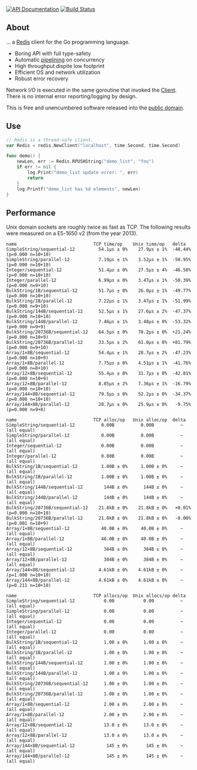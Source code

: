 [![API Documentation](https://godoc.org/github.com/pascaldekloe/redis?status.svg)](https://godoc.org/github.com/pascaldekloe/redis)
[![Build Status](https://circleci.com/gh/pascaldekloe/redis.svg?style=svg)](https://circleci.com/gh/pascaldekloe/redis)

## About

… a [Redis](https://redis.io/topics/introduction) client for the Go programming
language.

* Boring API with full type-safety
* Automatic [pipelining](https://redis.io/topics/pipelining) on concurrency
* High throughput dispite low footprint
* Efficient OS and network utilization
* Robust error recovery

Network I/O is executed in the same goroutine that invoked the 
[Client](https://godoc.org/github.com/pascaldekloe/redis#Client).
There is no internal error reporting/logging by design.

This is free and unencumbered software released into the
[public domain](https://creativecommons.org/publicdomain/zero/1.0).


## Use

```go
// Redis is a thread-safe client.
var Redis = redis.NewClient("localhost", time.Second, time.Second)

func demo() {
	newLen, err := Redis.RPUSHString("demo_list", "foo")
	if err != nil {
		log.Print("demo_list update error: ", err)
		return
	}
	log.Printf("demo_list has %d elements", newLen)
}
```


## Performance

Unix domain sockets are roughly twice as fast as TCP.
The following results were measured on a E5-1650 v2 (from the year 2013).

```
name                             TCP time/op    Unix time/op   delta
SimpleString/sequential-12         54.1µs ± 0%    27.9µs ± 1%  -48.44%  (p=0.000 n=10+10)
SimpleString/parallel-12           7.19µs ± 1%    3.52µs ± 1%  -50.95%  (p=0.000 n=10+10)
Integer/sequential-12              51.4µs ± 0%    27.5µs ± 4%  -46.58%  (p=0.000 n=10+10)
Integer/parallel-12                6.99µs ± 0%    3.47µs ± 1%  -50.39%  (p=0.000 n=9+10)
BulkString/1B/sequential-12        51.7µs ± 0%    26.0µs ± 1%  -49.77%  (p=0.000 n=10+10)
BulkString/1B/parallel-12          7.22µs ± 1%    3.47µs ± 1%  -51.99%  (p=0.000 n=9+10)
BulkString/144B/sequential-12      52.5µs ± 1%    27.6µs ± 2%  -47.37%  (p=0.000 n=10+10)
BulkString/144B/parallel-12        7.46µs ± 1%    3.48µs ± 0%  -53.32%  (p=0.000 n=9+9)
BulkString/20736B/sequential-12    64.5µs ± 0%    78.2µs ± 0%  +21.24%  (p=0.000 n=10+9)
BulkString/20736B/parallel-12      33.5µs ± 2%    61.0µs ± 0%  +81.79%  (p=0.000 n=9+10)
Array/1×8B/sequential-12           54.4µs ± 1%    28.7µs ± 2%  -47.23%  (p=0.000 n=10+9)
Array/1×8B/parallel-12             7.75µs ± 0%    4.51µs ± 1%  -41.76%  (p=0.000 n=8+10)
Array/12×8B/sequential-12          55.4µs ± 0%    31.7µs ± 0%  -42.81%  (p=0.000 n=10+9)
Array/12×8B/parallel-12            8.85µs ± 2%    7.36µs ± 1%  -16.79%  (p=0.000 n=10+10)
Array/144×8B/sequential-12         79.5µs ± 0%    52.2µs ± 0%  -34.37%  (p=0.000 n=10+10)
Array/144×8B/parallel-12           28.7µs ± 0%    25.9µs ± 0%   -9.75%  (p=0.000 n=9+8)

name                             TCP alloc/op   Unix alloc/op  delta
SimpleString/sequential-12          0.00B          0.00B          ~     (all equal)
SimpleString/parallel-12            0.00B          0.00B          ~     (all equal)
Integer/sequential-12               0.00B          0.00B          ~     (all equal)
Integer/parallel-12                 0.00B          0.00B          ~     (all equal)
BulkString/1B/sequential-12         1.00B ± 0%     1.00B ± 0%     ~     (all equal)
BulkString/1B/parallel-12           1.00B ± 0%     1.00B ± 0%     ~     (all equal)
BulkString/144B/sequential-12        144B ± 0%      144B ± 0%     ~     (all equal)
BulkString/144B/parallel-12          144B ± 0%      144B ± 0%     ~     (all equal)
BulkString/20736B/sequential-12    21.8kB ± 0%    21.8kB ± 0%   +0.01%  (p=0.000 n=10+10)
BulkString/20736B/parallel-12      21.8kB ± 0%    21.8kB ± 0%   -0.00%  (p=0.001 n=10+9)
Array/1×8B/sequential-12            40.0B ± 0%     40.0B ± 0%     ~     (all equal)
Array/1×8B/parallel-12              40.0B ± 0%     40.0B ± 0%     ~     (all equal)
Array/12×8B/sequential-12            384B ± 0%      384B ± 0%     ~     (all equal)
Array/12×8B/parallel-12              384B ± 0%      384B ± 0%     ~     (all equal)
Array/144×8B/sequential-12         4.61kB ± 0%    4.61kB ± 0%     ~     (p=1.000 n=10+10)
Array/144×8B/parallel-12           4.61kB ± 0%    4.61kB ± 0%     ~     (p=0.211 n=10+10)

name                             TCP allocs/op  Unix allocs/op delta
SimpleString/sequential-12           0.00           0.00          ~     (all equal)
SimpleString/parallel-12             0.00           0.00          ~     (all equal)
Integer/sequential-12                0.00           0.00          ~     (all equal)
Integer/parallel-12                  0.00           0.00          ~     (all equal)
BulkString/1B/sequential-12          1.00 ± 0%      1.00 ± 0%     ~     (all equal)
BulkString/1B/parallel-12            1.00 ± 0%      1.00 ± 0%     ~     (all equal)
BulkString/144B/sequential-12        1.00 ± 0%      1.00 ± 0%     ~     (all equal)
BulkString/144B/parallel-12          1.00 ± 0%      1.00 ± 0%     ~     (all equal)
BulkString/20736B/sequential-12      1.00 ± 0%      1.00 ± 0%     ~     (all equal)
BulkString/20736B/parallel-12        1.00 ± 0%      1.00 ± 0%     ~     (all equal)
Array/1×8B/sequential-12             2.00 ± 0%      2.00 ± 0%     ~     (all equal)
Array/1×8B/parallel-12               2.00 ± 0%      2.00 ± 0%     ~     (all equal)
Array/12×8B/sequential-12            13.0 ± 0%      13.0 ± 0%     ~     (all equal)
Array/12×8B/parallel-12              13.0 ± 0%      13.0 ± 0%     ~     (all equal)
Array/144×8B/sequential-12            145 ± 0%       145 ± 0%     ~     (all equal)
Array/144×8B/parallel-12              145 ± 0%       145 ± 0%     ~     (all equal)
```
